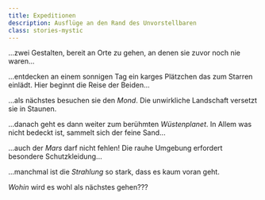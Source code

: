 ```yaml
---
title: Expeditionen
description: Ausflüge an den Rand des Unvorstellbaren
class: stories-mystic
---
```


...zwei Gestalten, bereit an Orte zu gehen, an denen sie zuvor noch nie waren...

...entdecken an einem sonnigen Tag ein karges Plätzchen das zum Starren einlädt. Hier beginnt die Reise der Beiden...

<fetchimage folder="hasi/" image="IMG_0886_b0hr6s"></fetchimage>

...als nächstes besuchen sie den *Mond*. Die unwirkliche Landschaft versetzt sie in Staunen.

<fetchimage folder="hasi/" image="Expeditionen_II_cvt00t"></fetchimage>

...danach geht es dann weiter zum berühmten *Wüsten&shy;planet*. In Allem was nicht bedeckt ist, sammelt sich der feine Sand...

<fetchimage folder="hasi/" image="Expeditionen_I_repdar"></fetchimage>

...auch der *Mars* darf nicht fehlen! Die rauhe Umgebung erfordert besondere Schutzkleidung...

<fetchimage folder="hasi/" image="Expeditionen_III_rabo2j"></fetchimage>

...manchmal ist die *Strahlung* so stark, dass es kaum voran geht.

<fetchimage folder="hasi/" image="Neutronenente__dw3fyh"></fetchimage>

<fetchimage folder="hasi/" image="Seehase_jt1rhi"></fetchimage>

*Wohin* wird es wohl als nächstes gehen???